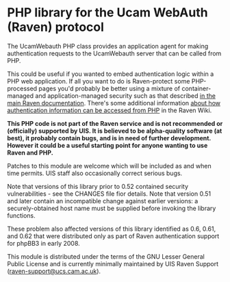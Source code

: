 PHP library for the Ucam WebAuth (Raven) protocol
=================================================

The UcamWebauth PHP class provides an application agent for making
authentication requests to the UcamWebauth server that can be called
from PHP.
 
This could be useful if you wanted to embed authentication logic
within a PHP web application. If all you want to do is Raven-protect
some PHP-processed pages you'd probably be better using a mixture of
container-managed and application-managed security such as that
described [in the main Raven
documentation](http://www.ucs.cam.ac.uk/raven/webmasters). There's
some additional information [about how authentication information can
be accessed from
PHP](https://wiki.cam.ac.uk/raven/Accessing_authentication_information)
in the Raven Wiki.

**This PHP code is not part of the Raven service and is not
recommended or (officially) supported by UIS. It is believed to be
alpha-quality software (at best), it probably contain bugs, and is in
need of further development. However it could be a useful starting
point for anyone wanting to use Raven and PHP.**

Patches to this module are welcome which will be included as and when
time permits. UIS staff also occasionally correct serious bugs.

Note that versions of this library prior to 0.52 contained security
vulnerabilities - see the CHANGES file fior details. Note that version
0.51 and later contain an incompatible change against earlier
versions: a securely-obtained host name must be supplied before
invoking the library functions.

These problem also affected versions of this library identified as
0.6, 0.61, and 0.62 that were distributed only as part of Raven
authentication support for phpBB3 in early 2008.

This module is distributed under the terms of the GNU Lesser General
Public License and is currently minimally maintained by UIS Raven
Support (raven-support@ucs.cam.ac.uk).
